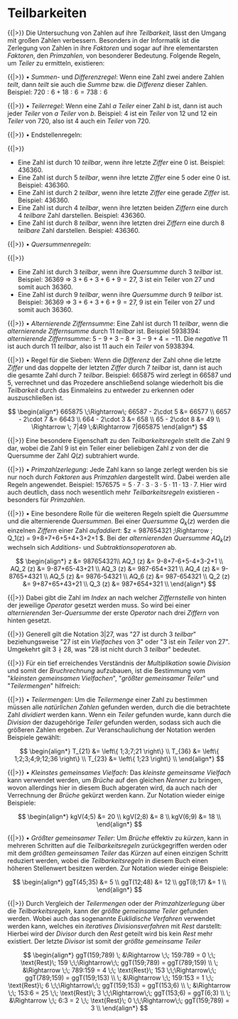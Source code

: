 <!--
version:  0.0.1
language: de
narrator: Deutsch Female

@style
main > *:not(:last-child) {
  margin-bottom: 3rem;
}

input {
    text-align: center;
}

.flex-container {
    display: flex;
    flex-wrap: wrap;
    align-items: stretch;
    gap: 20px;
}

.flex-child {
    flex: 1;
    min-width: 350px;
    margin-right: 20px;
}

@media (max-width: 400px) {
    .flex-child {
        flex: 100%;
        margin-right: 0;
    }
}
@end

formula: \carry   \textcolor{red}{\scriptsize #1}
formula: \digit   \rlap{\carry{#1}}\phantom{#2}#2
formula: \permil  \text{‰}

import: https://raw.githubusercontent.com/LiaTemplates/Tikz-Jax/main/README.md

script: https://cdn.jsdelivr.net/gh/LiaTemplates/Tikz-Jax@main/dist/index.js


tags: Erklärung, Teilbarkeiten, kgV, ggT, Teilermengen, Vielfachmengen

comment: In diesem Abschnitt werden die Teilbarkeitsregeln und deren Anwendungen erklärt.

author: Martin Lommatzsch

-->

# Teilbarkeiten







{{|>}} Die Untersuchung von Zahlen auf ihre *Teilbarkeit*, lässt den Umgang mit großen Zahlen verbessern. Besonders in der Informatik ist die Zerlegung von Zahlen in ihre *Faktoren* und sogar auf ihre elementarsten *Faktoren*, den *Primzahlen*, von besonderer Bedeutung. Folgende Regeln, um *Teiler* zu ermitteln, existieren:



{{|>}} •  *Summen*- und *Differenzregel*: Wenn eine Zahl zwei andere Zahlen *teilt*, dann *teilt* sie auch die *Summe* bzw. die *Differenz* dieser Zahlen.
Beispiel: $720:6 + 18:6 = 738:6$
  

{{|>}} •  *Teilerregel*: Wenn eine Zahl $a$ *Teiler* einer Zahl $b$ ist, dann ist auch jeder *Teiler* von $a$ *Teiler* von $b$.
Beispiel: $4$ ist ein *Teiler* von $12$ und $12$ ein *Teiler* von $720$, also ist $4$ auch ein *Teiler* von $720$.
  


{{|>}} • Endstellenregeln:    

{{|>}} 
- Eine Zahl ist durch $10$ *teilbar*, wenn ihre letzte *Ziffer* eine $0$ ist. Beispiel: $436360$.
- Eine Zahl ist durch $5$ *teilbar*, wenn ihre letzte *Ziffer* eine $5$ oder eine $0$ ist. Beispiel: $436360$.
- Eine Zahl ist durch $2$ *teilbar*, wenn ihre letzte *Ziffer* eine gerade *Ziffer* ist. Beispiel: $436360$.
- Eine Zahl ist durch $4$ *teilbar*, wenn ihre letzten beiden *Ziffern* eine durch $4$ *teilbare* Zahl darstellen. Beispiel: $436360$. 
- Eine Zahl ist durch $8$ *teilbar*, wenn ihre letzten drei *Ziffern* eine durch $8$ *teilbare* Zahl darstellen. Beispiel: $436360$.




{{|>}} • *Quersummenregeln*: 

{{|>}} 
- Eine Zahl ist durch $3$ *teilbar*, wenn ihre *Quersumme* durch $3$ *teilbar* ist. Beispiel: $36369 \;\Rightarrow\; 3+6+3+6+9=27$, $3$ ist ein Teiler von $27$ und somit auch $36360$.
- Eine Zahl ist durch $9$ *teilbar*, wenn ihre *Quersumme* durch $9$ *teilbar* ist. Beispiel: $36369 \;\Rightarrow\; 3+6+3+6+9=27$, $9$ ist ein Teiler von $27$ und somit auch $36360$.



{{|>}} • *Alternierende* *Ziffernsumme*:
Eine Zahl ist durch $11$ *teilbar*, wenn die *alternierende* *Ziffernsumme* durch $11$ *teilbar* ist.
Beispiel $5938394$: *alternierende* *Ziffernsumme*: $5-9+3-8+3-9+4 = -11$. Die *negative* $11$ ist auch durch $11$ *teilbar*, also ist $11$ auch ein *Teiler* von $5938394$. 


{{|>}} • Regel für die Sieben:
Wenn die *Differenz* der Zahl ohne die letzte *Ziffer* und das doppelte der letzten *Ziffer* durch $7$ *teilbar* ist, dann ist auch die gesamte Zahl durch $7$ *teilbar*.
Beispiel: $665875$ wird zerlegt in $66587$ und $5$, verrechnet und das Prozedere anschließend solange wiederholt bis die *Teilbarkeit* durch das Einmaleins zu entweder zu erkennen oder auszuschließen ist.

$$
\begin{align*}
   665875 \;\Rightarrow\; 66587 - 2\cdot 5 &= 66577 \\
                          6657 - 2\cdot 7 &= 6643 \\
                          664 - 2\cdot 3 &= 658 \\
                          65 - 2\cdot 8 &= 49 \\
                          \Rightarrow \; 7|49 \;&\Rightarrow 7|665875
  \end{align*}
$$





{{|>}} Eine besondere Eigenschaft zu den *Teilbarkeitsregeln* stellt die Zahl $9$ dar, wobei die Zahl $9$ ist ein Teiler einer beliebigen Zahl $z$ von der die Quersumme der Zahl $Q(z)$ subtrahiert wurde.


{{|>}} • *Primzahlzerlegung*: Jede Zahl kann so lange zerlegt werden bis sie nur noch durch *Faktoren* aus *Primzahlen* dargestellt wird. Dabei werden alle Regeln angewendet. Beispiel: $1576575 = 5 \cdot 7 \cdot 3 \cdot 3 \cdot 5 \cdot 11 \cdot 13 \cdot 7$. Hier wird auch deutlich, dass noch wesentlich mehr *Teilbarkeitsregeln* existieren - besonders für *Primzahlen*. 


{{|>}} • Eine besondere Rolle für die weiteren Regeln spielt die *Quersumme* und die alternierende *Quersummen*. Bei einer *Quersumme* $Q_k(z)$ werden die einzelnen *Ziffern* einer Zahl *aufaddiert*: $z = 987654321 \;\Rightarrow \; Q_1(z) = 9+8+7+6+5+4+3+2+1 $. Bei der *alternierenden* *Quersumme* $AQ_k(z)$ wechseln sich *Additions*- und *Subtraktionsoperatoren* ab.



$$
\begin{align*}
 z &= 987654321\\
   AQ_1 (z) &= 9-8+7-6+5-4+3-2+1 \\
   AQ_2 (z) &= 9-87+65-43+21 \\
   AQ_3 (z) &= 987-654+321 \\
   AQ_4 (z) &= 9-8765+4321 \\
   AQ_5 (z) &= 9876-54321 \\
   AQ_6 (z) &= 987-654321 \\
   Q_2 (z) &= 9+87+65+43+21 \\
   Q_3 (z) &= 987+654+321  \\
  \end{align*}
$$


{{|>}} Dabei gibt die Zahl im *Index* an nach welcher *Ziffernstelle* von hinten der jeweilige *Operator* gesetzt werden muss. So wird bei einer *alternierenden* $3$er-*Quersumme* der erste *Operator* nach drei *Ziffern* von hinten gesetzt. 


{{|>}} Generell gilt die Notation $3 | 27$, was "$27$ ist durch $3$ *teilbar*" beziehungsweise "$27$ ist ein *Vielfaches* von $3$" oder "$3$ ist ein *Teiler* von $27$". Umgekehrt gilt $3 \nmid 28$, was "$28$ ist nicht durch $3$ *teilbar*" bedeutet. 






{{|>}} Für ein tief erreichendes Verständnis der *Multiplikation* sowie *Division* und somit der *Bruchrechnung* aufzubauen, ist die Bestimmung vom "*kleinsten gemeinsamen Vielfachen*", "*größter gemeinsamer Teiler*" und "*Teilermengen*" hilfreich:



{{|>}} • *Teilermengen*: Um die *Teilermenge* einer Zahl zu bestimmen müssen alle *natürlichen Zahlen* gefunden werden, durch die die betrachtete Zahl *dividiert* werden kann. Wenn ein *Teiler* gefunden wurde, kann durch die *Division* der dazugehörige *Teiler* gefunden werden, sodass sich auch die größeren Zahlen ergeben. Zur Veranschaulichung der Notation werden Beispiele gewählt:



$$
\begin{align*}
T_{21} &= \left\{ 1;3;7;21 \right\}    \\
T_{36} &= \left\{ 1;2;3;4;9;12;36 \right\}    \\
 T_{23} &= \left\{ 1;23 \right\}    \\
  \end{align*}
$$



{{|>}} • *Kleinstes gemeinsames Vielfach*: Das *kleinste gemeinsame Vielfach* kann verwendet werden, um *Brüche* auf den gleichen *Nenner* zu bringen, wovon allerdings hier in diesem Buch abgeraten wird, da auch nach der Verrechnung der *Brüche* gekürzt werden kann. Zur Notation wieder einige Beispiele:



$$
\begin{align*}
kgV(4;5) &= 20    \\ 
kgV(2;8) &= 8    \\ 
kgV(6;9) &= 18    \\ 
  \end{align*}
$$




{{|>}} • *Größter gemeinsamer Teiler*: Um *Brüche* effektiv zu *kürzen*, kann in mehreren Schritten auf die *Teilbarkeitsregeln* zurückgegriffen werden oder mit dem *größten gemeinsamen Teiler* das *Kürzen* auf einen einzigen Schritt reduziert werden, wobei die *Teilbarkeitsregeln* in diesem Buch einen höheren Stellenwert besitzen werden.   Zur Notation wieder einige Beispiele:



$$
\begin{align*}
ggT(45;35) &= 5    \\ 
ggT(12;48) &= 12    \\ 
ggT(8;17) &= 1    \\ 
  \end{align*}
$$




{{|>}}   Durch Vergleich der *Teilermengen* oder der *Primzahlzerlegung* über die *Teilbarkeitsregeln*, kann der *größte gemeinsame Teiler* gefunden werden. Wobei auch das sogenannte *Euklidische Verfahren* verwendet werden kann, welches ein *iteratives* *Divisionsverfahren* mit *Rest* darstellt: Hierbei wird der *Divisor* durch den *Rest* geteilt wird bis kein *Rest* mehr existiert. Der letzte *Divisor* ist somit der *größte gemeinsame Teiler*



$$
\begin{align*}
ggT(159;789) \; &\Rightarrow \;\; 159:789 = 0 \;\; \text{Rest}\; 159 \;\;\Rightarrow\;\; ggT(159;789) = ggT(789;159)      \\  
  \; &\Rightarrow \;\; 789:159 = 4 \;\; \text{Rest}\; 153 \;\;\Rightarrow\;\; ggT(789;159) = ggT(159;153)      \\  
  \; &\Rightarrow \;\; 159:153 = 1 \;\; \text{Rest}\; 6 \;\;\Rightarrow\;\; ggT(159;153) = ggT(153;6)      \\  
  \; &\Rightarrow \;\; 153:6 = 25 \;\; \text{Rest}\; 3 \;\;\Rightarrow\;\; ggT(153;6) = ggT(6;3)      \\ 
  \; &\Rightarrow \;\; 6:3 = 2 \;\; \text{Rest}\; 0 \;\;\Rightarrow\;\; ggT(159;789) = 3      \\  
  \end{align*}
$$




